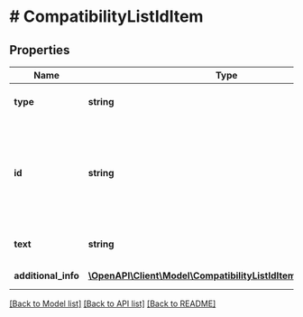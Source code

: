 # # CompatibilityListIdItem

## Properties

Name | Type | Description | Notes
------------ | ------------- | ------------- | -------------
**type** | **string** |  | [optional] [default to 'ID']
**id** | **string** | Id of the compatible item. Should be used in categories where ID version of compatible list is supported. See &lt;a href&#x3D;\&quot;/documentation/#tag/Compatibility-List/paths/~1sale~1compatibility-list~1supported-categories/get\&quot;&gt; supported-categories&lt;/a&gt; resource. &lt;a href&#x3D;\&quot;../../compatibility_list\&quot; target&#x3D;\&quot;_blank\&quot;&gt;Read more&lt;/a&gt;. |
**text** | **string** | Text description of the compatible item. When creating (Post) or updating (Put) a compatibility list the field is ignored. | [optional]
**additional_info** | [**\OpenAPI\Client\Model\CompatibilityListIdItemAdditionalInfo[]**](CompatibilityListIdItemAdditionalInfo.md) | Details of the compatible item represented by ID. | [optional]

[[Back to Model list]](../../README.md#models) [[Back to API list]](../../README.md#endpoints) [[Back to README]](../../README.md)
